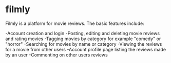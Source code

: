 # filmly

Filmly is a platform for movie reviews. 
The basic features include:

-Account creation and login
-Posting, editing and deleting movie reviews and rating movies 
-Tagging movies by category for example "comedy" or "horror"
-Searching for movies by name or category
-Viewing the reviews for a movie from other users
-Account profile page listing the reviews made by an user
-Commenting on other users reviews 
